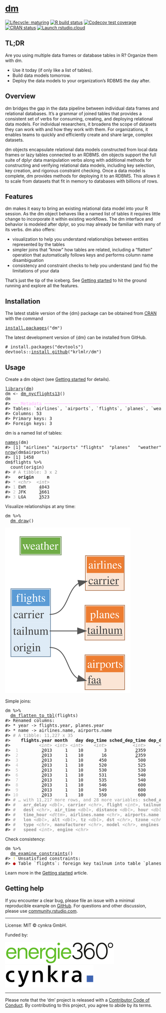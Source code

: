 <!-- README.md is generated from README.Rmd. Please edit that file -->

# [dm](https://krlmlr.github.io/dm/)

<!-- badges: start -->

[![Lifecycle: maturing](https://img.shields.io/badge/lifecycle-maturing-blue.svg)](https://www.tidyverse.org/lifecycle/#maturing) [![R build status](https://github.com/krlmlr/dm/workflows/tic/badge.svg)](https://github.com/krlmlr/dm/actions) [![Codecov test coverage](https://codecov.io/gh/krlmlr/dm/branch/master/graph/badge.svg)](https://codecov.io/gh/krlmlr/dm?branch=master) [![CRAN status](https://www.r-pkg.org/badges/version/dm)](https://CRAN.R-project.org/package=dm) [![Launch rstudio.cloud](https://img.shields.io/badge/rstudio-cloud-blue.svg)](https://rstudio.cloud/project/523482)

<!-- badges: end -->

## TL;DR

Are you using multiple data frames or database tables in R? Organize them with dm.

-   Use it today (if only like a list of tables).
-   Build data models tomorrow.
-   Deploy the data models to your organization’s RDBMS the day after.

## Overview

dm bridges the gap in the data pipeline between individual data frames and relational databases. It’s a grammar of joined tables that provides a consistent set of verbs for consuming, creating, and deploying relational data models. For individual researchers, it broadens the scope of datasets they can work with and how they work with them. For organizations, it enables teams to quickly and efficiently create and share large, complex datasets.

dm objects encapsulate relational data models constructed from local data frames or lazy tables connected to an RDBMS. dm objects support the full suite of dplyr data manipulation verbs along with additional methods for constructing and verifying relational data models, including key selection, key creation, and rigorous constraint checking. Once a data model is complete, dm provides methods for deploying it to an RDBMS. This allows it to scale from datasets that fit in memory to databases with billions of rows.

## Features

dm makes it easy to bring an existing relational data model into your R session. As the dm object behaves like a named list of tables it requires little change to incorporate it within existing workflows. The dm interface and behavior is modeled after dplyr, so you may already be familiar with many of its verbs. dm also offers:

-   visualization to help you understand relationships between entities represented by the tables
-   simpler joins that “know” how tables are related, including a “flatten” operation that automatically follows keys and performs column name disambiguation
-   consistency and constraint checks to help you understand (and fix) the limitations of your data

That’s just the tip of the iceberg. See [Getting started](https://krlmlr.github.io/dm/articles/dm.html) to hit the ground running and explore all the features.

## Installation

The latest stable version of the {dm} package can be obtained from [CRAN](https://CRAN.R-project.org/package=dm) with the command

<pre class='chroma'>
<span class='nf'><a href='https://rdrr.io/r/utils/install.packages.html'>install.packages</a></span><span class='o'>(</span><span class='s'>"dm"</span><span class='o'>)</span></pre>

The latest development version of {dm} can be installed from GitHub.

<pre class='chroma'>
<span class='c'># install.packages("devtools")</span>
<span class='nf'>devtools</span><span class='nf'>::</span><span class='nf'><a href='https://devtools.r-lib.org//reference/remote-reexports.html'>install_github</a></span><span class='o'>(</span><span class='s'>"krlmlr/dm"</span><span class='o'>)</span></pre>

## Usage

Create a dm object (see [Getting started](https://krlmlr.github.io/dm/articles/dm.html) for details).

<pre class='chroma'>
<span class='kr'><a href='https://rdrr.io/r/base/library.html'>library</a></span><span class='o'>(</span><span class='nv'><a href='https://krlmlr.github.io/dm/'>dm</a></span><span class='o'>)</span>
<span class='nv'>dm</span> <span class='o'>&lt;-</span> <span class='nf'><a href='https://krlmlr.github.io/dm/reference/dm_nycflights13.html'>dm_nycflights13</a></span><span class='o'>(</span><span class='o'>)</span>
<span class='nv'>dm</span>
<span class='c'>#&gt; <span style='color: #FFAFFF;'>──</span><span> </span><span style='color: #FFAFFF;'>Metadata</span><span> </span><span style='color: #FFAFFF;'>────────────────────────────────────────────────────────────────────</span></span>
<span class='c'>#&gt; Tables: `airlines`, `airports`, `flights`, `planes`, `weather`</span>
<span class='c'>#&gt; Columns: 53</span>
<span class='c'>#&gt; Primary keys: 3</span>
<span class='c'>#&gt; Foreign keys: 3</span></pre>

dm is a named list of tables:

<pre class='chroma'>
<span class='nf'><a href='https://rdrr.io/r/base/names.html'>names</a></span><span class='o'>(</span><span class='nv'>dm</span><span class='o'>)</span>
<span class='c'>#&gt; [1] "airlines" "airports" "flights"  "planes"   "weather"</span>
<span class='nf'><a href='https://rdrr.io/r/base/nrow.html'>nrow</a></span><span class='o'>(</span><span class='nv'>dm</span><span class='o'>$</span><span class='nv'>airports</span><span class='o'>)</span>
<span class='c'>#&gt; [1] 1458</span>
<span class='nv'>dm</span><span class='o'>$</span><span class='nv'>flights</span> <span class='o'>%&gt;%</span>
  <span class='nf'>count</span><span class='o'>(</span><span class='nv'>origin</span><span class='o'>)</span>
<span class='c'>#&gt; <span style='color: #949494;'># A tibble: 3 x 2</span></span>
<span class='c'>#&gt;   <span style='font-weight: bold;'>origin</span><span>     </span><span style='font-weight: bold;'>n</span></span>
<span class='c'>#&gt; <span style='color: #BCBCBC;'>*</span><span> </span><span style='color: #949494;font-style: italic;'>&lt;chr&gt;</span><span>  </span><span style='color: #949494;font-style: italic;'>&lt;int&gt;</span></span>
<span class='c'>#&gt; <span style='color: #BCBCBC;'>1</span><span> EWR     </span><span style='text-decoration: underline;'>4</span><span>043</span></span>
<span class='c'>#&gt; <span style='color: #BCBCBC;'>2</span><span> JFK     </span><span style='text-decoration: underline;'>3</span><span>661</span></span>
<span class='c'>#&gt; <span style='color: #BCBCBC;'>3</span><span> LGA     </span><span style='text-decoration: underline;'>3</span><span>523</span></span></pre>

Visualize relationships at any time:

<pre class='chroma'>
<span class='nv'>dm</span> <span class='o'>%&gt;%</span>
  <span class='nf'><a href='https://krlmlr.github.io/dm/reference/dm_draw.html'>dm_draw</a></span><span class='o'>(</span><span class='o'>)</span></pre>
<img src="man/figures/README-draw.svg" />

Simple joins:

<pre class='chroma'>
<span class='nv'>dm</span> <span class='o'>%&gt;%</span>
  <span class='nf'><a href='https://krlmlr.github.io/dm/reference/dm_flatten_to_tbl.html'>dm_flatten_to_tbl</a></span><span class='o'>(</span><span class='nv'>flights</span><span class='o'>)</span>
<span class='c'>#&gt; Renamed columns:</span>
<span class='c'>#&gt; * year -&gt; flights.year, planes.year</span>
<span class='c'>#&gt; * name -&gt; airlines.name, airports.name</span>
<span class='c'>#&gt; <span style='color: #949494;'># A tibble: 11,227 x 35</span></span>
<span class='c'>#&gt;    <span style='font-weight: bold;'>flights.year</span><span> </span><span style='font-weight: bold;'>month</span><span>   </span><span style='font-weight: bold;'>day</span><span> </span><span style='font-weight: bold;'>dep_time</span><span> </span><span style='font-weight: bold;'>sched_dep_time</span><span> </span><span style='font-weight: bold;'>dep_delay</span><span> </span><span style='font-weight: bold;'>arr_time</span></span>
<span class='c'>#&gt;           <span style='color: #949494;font-style: italic;'>&lt;int&gt;</span><span> </span><span style='color: #949494;font-style: italic;'>&lt;int&gt;</span><span> </span><span style='color: #949494;font-style: italic;'>&lt;int&gt;</span><span>    </span><span style='color: #949494;font-style: italic;'>&lt;int&gt;</span><span>          </span><span style='color: #949494;font-style: italic;'>&lt;int&gt;</span><span>     </span><span style='color: #949494;font-style: italic;'>&lt;dbl&gt;</span><span>    </span><span style='color: #949494;font-style: italic;'>&lt;int&gt;</span></span>
<span class='c'>#&gt; <span style='color: #BCBCBC;'> 1</span><span>         </span><span style='text-decoration: underline;'>2</span><span>013     1    10        3           </span><span style='text-decoration: underline;'>2</span><span>359         4      426</span></span>
<span class='c'>#&gt; <span style='color: #BCBCBC;'> 2</span><span>         </span><span style='text-decoration: underline;'>2</span><span>013     1    10       16           </span><span style='text-decoration: underline;'>2</span><span>359        17      447</span></span>
<span class='c'>#&gt; <span style='color: #BCBCBC;'> 3</span><span>         </span><span style='text-decoration: underline;'>2</span><span>013     1    10      450            500       -</span><span style='color: #BB0000;'>10</span><span>      634</span></span>
<span class='c'>#&gt; <span style='color: #BCBCBC;'> 4</span><span>         </span><span style='text-decoration: underline;'>2</span><span>013     1    10      520            525        -</span><span style='color: #BB0000;'>5</span><span>      813</span></span>
<span class='c'>#&gt; <span style='color: #BCBCBC;'> 5</span><span>         </span><span style='text-decoration: underline;'>2</span><span>013     1    10      530            530         0      824</span></span>
<span class='c'>#&gt; <span style='color: #BCBCBC;'> 6</span><span>         </span><span style='text-decoration: underline;'>2</span><span>013     1    10      531            540        -</span><span style='color: #BB0000;'>9</span><span>      832</span></span>
<span class='c'>#&gt; <span style='color: #BCBCBC;'> 7</span><span>         </span><span style='text-decoration: underline;'>2</span><span>013     1    10      535            540        -</span><span style='color: #BB0000;'>5</span><span>     </span><span style='text-decoration: underline;'>1</span><span>015</span></span>
<span class='c'>#&gt; <span style='color: #BCBCBC;'> 8</span><span>         </span><span style='text-decoration: underline;'>2</span><span>013     1    10      546            600       -</span><span style='color: #BB0000;'>14</span><span>      645</span></span>
<span class='c'>#&gt; <span style='color: #BCBCBC;'> 9</span><span>         </span><span style='text-decoration: underline;'>2</span><span>013     1    10      549            600       -</span><span style='color: #BB0000;'>11</span><span>      652</span></span>
<span class='c'>#&gt; <span style='color: #BCBCBC;'>10</span><span>         </span><span style='text-decoration: underline;'>2</span><span>013     1    10      550            600       -</span><span style='color: #BB0000;'>10</span><span>      649</span></span>
<span class='c'>#&gt; <span style='color: #949494;'># … with 11,217 more rows, and 28 more variables: </span><span style='color: #949494;font-weight: bold;'>sched_arr_time</span><span style='color: #949494;'> </span><span style='color: #949494;font-style: italic;'>&lt;int&gt;</span><span style='color: #949494;'>,</span></span>
<span class='c'>#&gt; <span style='color: #949494;'>#   </span><span style='color: #949494;font-weight: bold;'>arr_delay</span><span style='color: #949494;'> </span><span style='color: #949494;font-style: italic;'>&lt;dbl&gt;</span><span style='color: #949494;'>, </span><span style='color: #949494;font-weight: bold;'>carrier</span><span style='color: #949494;'> </span><span style='color: #949494;font-style: italic;'>&lt;chr&gt;</span><span style='color: #949494;'>, </span><span style='color: #949494;font-weight: bold;'>flight</span><span style='color: #949494;'> </span><span style='color: #949494;font-style: italic;'>&lt;int&gt;</span><span style='color: #949494;'>, </span><span style='color: #949494;font-weight: bold;'>tailnum</span><span style='color: #949494;'> </span><span style='color: #949494;font-style: italic;'>&lt;chr&gt;</span><span style='color: #949494;'>, </span><span style='color: #949494;font-weight: bold;'>origin</span><span style='color: #949494;'> </span><span style='color: #949494;font-style: italic;'>&lt;chr&gt;</span><span style='color: #949494;'>,</span></span>
<span class='c'>#&gt; <span style='color: #949494;'>#   </span><span style='color: #949494;font-weight: bold;'>dest</span><span style='color: #949494;'> </span><span style='color: #949494;font-style: italic;'>&lt;chr&gt;</span><span style='color: #949494;'>, </span><span style='color: #949494;font-weight: bold;'>air_time</span><span style='color: #949494;'> </span><span style='color: #949494;font-style: italic;'>&lt;dbl&gt;</span><span style='color: #949494;'>, </span><span style='color: #949494;font-weight: bold;'>distance</span><span style='color: #949494;'> </span><span style='color: #949494;font-style: italic;'>&lt;dbl&gt;</span><span style='color: #949494;'>, </span><span style='color: #949494;font-weight: bold;'>hour</span><span style='color: #949494;'> </span><span style='color: #949494;font-style: italic;'>&lt;dbl&gt;</span><span style='color: #949494;'>, </span><span style='color: #949494;font-weight: bold;'>minute</span><span style='color: #949494;'> </span><span style='color: #949494;font-style: italic;'>&lt;dbl&gt;</span><span style='color: #949494;'>,</span></span>
<span class='c'>#&gt; <span style='color: #949494;'>#   </span><span style='color: #949494;font-weight: bold;'>time_hour</span><span style='color: #949494;'> </span><span style='color: #949494;font-style: italic;'>&lt;dttm&gt;</span><span style='color: #949494;'>, </span><span style='color: #949494;font-weight: bold;'>airlines.name</span><span style='color: #949494;'> </span><span style='color: #949494;font-style: italic;'>&lt;chr&gt;</span><span style='color: #949494;'>, </span><span style='color: #949494;font-weight: bold;'>airports.name</span><span style='color: #949494;'> </span><span style='color: #949494;font-style: italic;'>&lt;chr&gt;</span><span style='color: #949494;'>, </span><span style='color: #949494;font-weight: bold;'>lat</span><span style='color: #949494;'> </span><span style='color: #949494;font-style: italic;'>&lt;dbl&gt;</span><span style='color: #949494;'>,</span></span>
<span class='c'>#&gt; <span style='color: #949494;'>#   </span><span style='color: #949494;font-weight: bold;'>lon</span><span style='color: #949494;'> </span><span style='color: #949494;font-style: italic;'>&lt;dbl&gt;</span><span style='color: #949494;'>, </span><span style='color: #949494;font-weight: bold;'>alt</span><span style='color: #949494;'> </span><span style='color: #949494;font-style: italic;'>&lt;dbl&gt;</span><span style='color: #949494;'>, </span><span style='color: #949494;font-weight: bold;'>tz</span><span style='color: #949494;'> </span><span style='color: #949494;font-style: italic;'>&lt;dbl&gt;</span><span style='color: #949494;'>, </span><span style='color: #949494;font-weight: bold;'>dst</span><span style='color: #949494;'> </span><span style='color: #949494;font-style: italic;'>&lt;chr&gt;</span><span style='color: #949494;'>, </span><span style='color: #949494;font-weight: bold;'>tzone</span><span style='color: #949494;'> </span><span style='color: #949494;font-style: italic;'>&lt;chr&gt;</span><span style='color: #949494;'>, </span><span style='color: #949494;font-weight: bold;'>planes.year</span><span style='color: #949494;'> </span><span style='color: #949494;font-style: italic;'>&lt;int&gt;</span><span style='color: #949494;'>,</span></span>
<span class='c'>#&gt; <span style='color: #949494;'>#   </span><span style='color: #949494;font-weight: bold;'>type</span><span style='color: #949494;'> </span><span style='color: #949494;font-style: italic;'>&lt;chr&gt;</span><span style='color: #949494;'>, </span><span style='color: #949494;font-weight: bold;'>manufacturer</span><span style='color: #949494;'> </span><span style='color: #949494;font-style: italic;'>&lt;chr&gt;</span><span style='color: #949494;'>, </span><span style='color: #949494;font-weight: bold;'>model</span><span style='color: #949494;'> </span><span style='color: #949494;font-style: italic;'>&lt;chr&gt;</span><span style='color: #949494;'>, </span><span style='color: #949494;font-weight: bold;'>engines</span><span style='color: #949494;'> </span><span style='color: #949494;font-style: italic;'>&lt;int&gt;</span><span style='color: #949494;'>, </span><span style='color: #949494;font-weight: bold;'>seats</span><span style='color: #949494;'> </span><span style='color: #949494;font-style: italic;'>&lt;int&gt;</span><span style='color: #949494;'>,</span></span>
<span class='c'>#&gt; <span style='color: #949494;'>#   </span><span style='color: #949494;font-weight: bold;'>speed</span><span style='color: #949494;'> </span><span style='color: #949494;font-style: italic;'>&lt;int&gt;</span><span style='color: #949494;'>, </span><span style='color: #949494;font-weight: bold;'>engine</span><span style='color: #949494;'> </span><span style='color: #949494;font-style: italic;'>&lt;chr&gt;</span></span></pre>

Check consistency:

<pre class='chroma'>
<span class='nv'>dm</span> <span class='o'>%&gt;%</span>
  <span class='nf'><a href='https://krlmlr.github.io/dm/reference/dm_examine_constraints.html'>dm_examine_constraints</a></span><span class='o'>(</span><span class='o'>)</span>
<span class='c'>#&gt; <span style='color: #BBBB00;'>!</span><span> Unsatisfied constraints:</span></span>
<span class='c'>#&gt; <span style='color: #BB0000;'>●</span><span> Table `flights`: foreign key tailnum into table `planes`: 1640 entries (14.6%) of `flights$tailnum` not in `planes$tailnum`: N722MQ (27), N725MQ (20), N520MQ (19), N723MQ (19), N508MQ (16), …</span></span></pre>

Learn more in the [Getting started](https://krlmlr.github.io/dm/articles/dm.html) article.

## Getting help

If you encounter a clear bug, please file an issue with a minimal reproducible example on [GitHub](https://github.com/krlmlr/dm/issues). For questions and other discussion, please use [community.rstudio.com](https://community.rstudio.com/).

------------------------------------------------------------------------

License: MIT © cynkra GmbH.

Funded by:

[![energie360°](man/figures/energie-72.png)](https://www.energie360.ch/de/) <span style="padding-right:50px"> </span> [![cynkra](man/figures/cynkra-72.png)](https://www.cynkra.com/)

------------------------------------------------------------------------

Please note that the ‘dm’ project is released with a [Contributor Code of Conduct](https://krlmlr.github.io/dm/CODE_OF_CONDUCT.html). By contributing to this project, you agree to abide by its terms.
